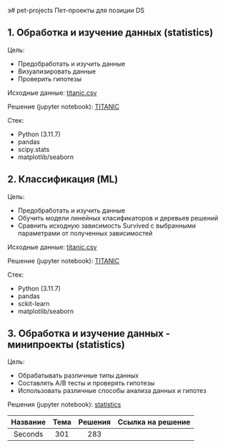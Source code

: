 э# pet-projects
Пет-проекты для позиции DS

## 1. Обработка и изучение данных (statistics)
Цель:
* Предобработать и изучить данные
* Визуализировать данные
* Проверить гипотезы

Исходные данные: [titanic.csv](https://www.kaggle.com/c/titanic/data)

Решение (jupyter notebook): [TITANIC](https://github.com/olgavs69/pet-projects/blob/main/titanic/titanic_review.ipynb)

Стек: 
* Python (3.11.7)
* pandas
* scipy.stats
* matplotlib/seaborn

## 2. Классификация (ML)
Цель:
* Предобработать и изучить данные
* Обучить модели линейных класификаторов и деревьев решений
* Сравнить исходную зависимость Survived с выбранными параметрами от полученных зависимостей

Исходные данные: [titanic.csv](https://www.kaggle.com/c/titanic/data)

Решение (jupyter notebook): [TITANIC](https://github.com/olgavs69/pet-projects/tree/main/titanic/titanic.ipynb)

Стек: 
* Python (3.11.7)
* pandas
* sckit-learn
* matplotlib/seaborn

## 3. Обработка и изучение данных - минипроекты (statistics)

Цель:
* Обрабатывать различные типы данных
* Составлять A/B тесты и проверять гипотезы
* Использовать различные способы анализа данных и гипотез
  
Решения (jupyter notebook): [statistics](https://github.com/olgavs69/analytic_karpov/tree/main/статистика)

| **Название** | **Тема**    | **Решения**  | **Ссылка на решение**
| :---:   | :---: | :---: |  :---: |
| Seconds | 301   | 283   |        |

